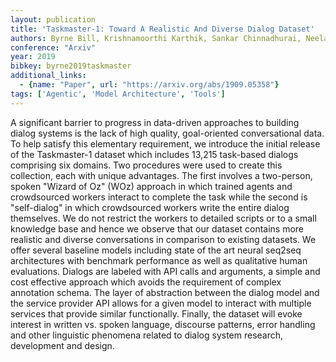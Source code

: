 ```yaml
---
layout: publication
title: 'Taskmaster-1: Toward A Realistic And Diverse Dialog Dataset'
authors: Byrne Bill, Krishnamoorthi Karthik, Sankar Chinnadhurai, Neelakantan Arvind, Duckworth Daniel, Yavuz Semih, Goodrich Ben, Dubey Amit, Cedilnik Andy, Kim Kyu-young
conference: "Arxiv"
year: 2019
bibkey: byrne2019taskmaster
additional_links:
  - {name: "Paper", url: "https://arxiv.org/abs/1909.05358"}
tags: ['Agentic', 'Model Architecture', 'Tools']
---
```

A significant barrier to progress in data-driven approaches to building
dialog systems is the lack of high quality, goal-oriented conversational data.
To help satisfy this elementary requirement, we introduce the initial release
of the Taskmaster-1 dataset which includes 13,215 task-based dialogs comprising
six domains. Two procedures were used to create this collection, each with
unique advantages. The first involves a two-person, spoken "Wizard of Oz" (WOz)
approach in which trained agents and crowdsourced workers interact to complete
the task while the second is "self-dialog" in which crowdsourced workers write
the entire dialog themselves. We do not restrict the workers to detailed
scripts or to a small knowledge base and hence we observe that our dataset
contains more realistic and diverse conversations in comparison to existing
datasets. We offer several baseline models including state of the art neural
seq2seq architectures with benchmark performance as well as qualitative human
evaluations. Dialogs are labeled with API calls and arguments, a simple and
cost effective approach which avoids the requirement of complex annotation
schema. The layer of abstraction between the dialog model and the service
provider API allows for a given model to interact with multiple services that
provide similar functionally. Finally, the dataset will evoke interest in
written vs. spoken language, discourse patterns, error handling and other
linguistic phenomena related to dialog system research, development and design.

